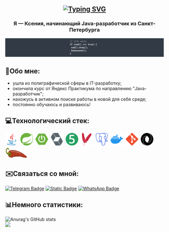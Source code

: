 <h2 align="center">
  <a href="https://git.io/typing-svg"><img src="https://readme-typing-svg.demolab.com?font=Pixelify+Sans&size=40&pause=1000&color=801DF7&center=true&vCenter=true&width=435&lines=Hello%2C+world!" alt="Typing SVG" /></a>
</h2>

<h3 align="center"><b>Я — Ксения, начинающий Java-разработчик из Санкт-Петербурга</b></h3>

<div style="text-align: center;">

![](https://github.com/pursecookie/pursecookie/blob/main/qwqw.png)

</div>

## 🎈Обо мне:


* ушла из полиграфической сферы в IT-разработку;
* окончила курс от Яндекс Практикума по направлению "Java-разработчик";
* нахожусь в активном поиске работы в новой для себя среде;
* постоянно обучаюсь и развиваюсь!

## 💻Технологический стек:


<div>
<img src="https://github.com/pursecookie/pursecookie/blob/main/icons/java-original.svg" title="JAVA 11" width="40" height="40"/>&nbsp
<img src="https://github.com/pursecookie/pursecookie/blob/main/icons/spring-color.svg" title="SPRING FRAMEWORK" width="40" height="40"/>&nbsp
<img src="https://github.com/pursecookie/pursecookie/blob/main/icons/springboot-color.svg" title="SPRING BOOT" width="40" height="40"/>&nbsp
<img src="https://github.com/pursecookie/pursecookie/blob/main/icons/hibernate-color.svg" title="HIBERNATE ORM" width="40" height="40"/>&nbsp
<img src="https://github.com/pursecookie/pursecookie/blob/main/icons/junit5-color.svg" title="JUNIT 5" width="40" height="40"/>&nbsp
<img src="https://github.com/pursecookie/pursecookie/blob/main/icons/apachemaven-color.svg" title="APACHE MAVEN" width="40" height="40"/>&nbsp
<img src="https://github.com/pursecookie/pursecookie/blob/main/icons/postgresql-color.svg" title="POSTGRESQL" width="40" height="40"/>&nbsp
<img src="https://github.com/pursecookie/pursecookie/blob/main/icons/docker-color.svg" title="DOCKER" width="40" height="40"/>&nbsp
<img src="https://github.com/pursecookie/pursecookie/blob/main/icons/git-color.svg" title="GIT" width="40" height="40"/>&nbsp
<img src="https://github.com/pursecookie/pursecookie/blob/main/icons/json-color.svg" title="JSON API" width="40" height="40"/>&nbsp
<img src="https://github.com/pursecookie/pursecookie/blob/main/icons/lombok.svg" title="LOMBOK" width="70" height="40"/>&nbsp
</div>

## ✉️Связаться со мной:


[![Telegram Badge](https://img.shields.io/badge/-@xeviaara-2CA5E0?style=for-the-badge&logo=telegram&logoColor=white&link=https://t.me/xeviaara)](https://t.me/xeviaara)
[![Static Badge](https://img.shields.io/badge/-pursecookie%40yandex.ru-ffcc00?style=for-the-badge&logo=maildotru&logoColor=white&link=mailto:pursecookie@yandex.ru)](mailto:pursecookie@yandex.ru)
[![WhatsApp Badge](https://img.shields.io/badge/-+79817795162-25D366?style=for-the-badge&logo=whatsapp&logoColor=white&link=https://wa.clck.bar/79817795162)](https://wa.clck.bar/79817795162)

## 📊Немного статистики:


![Anurag's GitHub stats](https://github-readme-stats.vercel.app/api?username=pursecookie&show_icons=true&theme=nord)
<br />
![](https://komarev.com/ghpvc/?username=pursecookie&color=blueviolet&style=for-the-badge)

